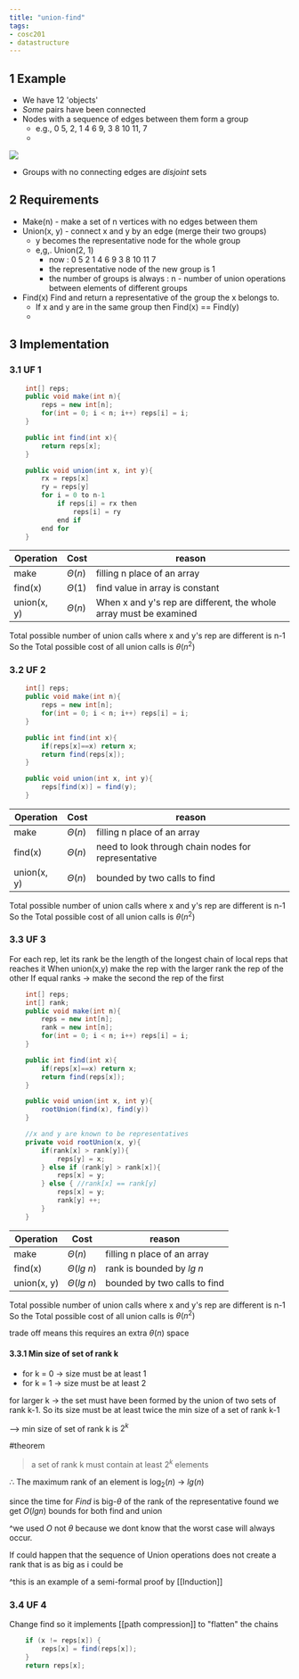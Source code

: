 ```yaml
---
title: "union-find"
tags: 
- cosc201 
- datastructure
---
```


## 1 Example
- We have 12 'objects'
- *Some* pairs have been connected
- Nodes with a sequence of edges between them form a group
	- e.g., 0 5,   2,   1 4 6 9,   3 8 10 11,    7
	- 
![](https://i.imgur.com/9iRxZoh.png)

- Groups with no connecting edges are *disjoint* sets

## 2 Requirements
- Make(n) - make a set of n vertices with no edges between them
- Union(x, y) - connect x and y by an edge (merge their two groups)
    - y becomes the representative node for the whole group
    - e,g,. Union(2, 1)
		- now : 0 5    2 1 4 6 9    3 8 10 11    7
		- the representative node of the new group is 1
		- the number of groups is always : n - number of union operations between elements of different groups
- Find(x) Find and return a representative of the group the x belongs to.
    - If x and y are in the same group then Find(x) == Find(y)
    - 

## 3 Implementation
### 3.1 UF 1

```java
	int[] reps;
	public void make(int n){
		reps = new int[n];
		for(int = 0; i < n; i++) reps[i] = i;
	}

	public int find(int x){
		return reps[x];
	}

	public void union(int x, int y){
		rx = reps[x]
		ry = reps[y]
		for i = 0 to n-1
			if reps[i] = rx then
				reps[i] = ry
			end if
		end for	
	}
``````


 Operation   | Cost | reason
-------------|------| --
 make        | $\Theta(n)$ | filling n place of an array
 find(x)     | $\Theta(1)$ | find value in array is constant
 union(x, y) | $\Theta(n)$ | When x and y's rep are different, the whole array must be examined

Total possible number of union calls where x and y's rep are different is n-1
So the Total possible cost of all union calls is $\theta(n^2)$ 

### 3.2 UF 2

``` java
	int[] reps;
	public void make(int n){
		reps = new int[n];
		for(int = 0; i < n; i++) reps[i] = i;
	}

	public int find(int x){
		if(reps[x]==x) return x;
		return find(reps[x]);
	}

	public void union(int x, int y){
		reps[find(x)] = find(y);
	}
```

Operation   | Cost | reason
-------------|------| --
 make        | $\Theta(n)$ | filling n place of an array
 find(x)     | $\Theta(n)$ | need to look through chain nodes for representative
 union(x, y) | $\Theta(n)$ | bounded by two calls to find

Total possible number of union calls where x and y's rep are different is n-1
So the Total possible cost of all union calls is $\theta(n^2)$ 

### 3.3 UF 3

For each rep, let its rank be the length of the longest chain of local reps that reaches it
When union(x,y) make the rep with the larger rank the rep of the other
If equal ranks -> make the second the rep of the first

``` java
	int[] reps;
	int[] rank;
	public void make(int n){
		reps = new int[n];
		rank = new int[n];
		for(int = 0; i < n; i++) reps[i] = i;
	}

	public int find(int x){
		if(reps[x]==x) return x;
		return find(reps[x]);
	}

	public void union(int x, int y){		
		rootUnion(find(x), find(y))
	}

	//x and y are known to be representatives
	private void rootUnion(x, y){
		if(rank[x] > rank[y]){
			reps[y] = x;
		} else if (rank[y] > rank[x]){
			reps[x] = y;
		} else { //rank[x] == rank[y]
			reps[x] = y;
			rank[y] ++;
		}
	}
```

Operation   | Cost | reason
------------|------| --
 make        | $\Theta(n)$ | filling n place of an array
 find(x)     | $\Theta(lg\ n)$ | rank is bounded by $lg\ n$
 union(x, y) | $\Theta(lg\ n)$ | bounded by two calls to find

Total possible number of union calls where x and y's rep are different is n-1
So the Total possible cost of all union calls is $\theta(n^2)$

trade off means this requires an extra $\theta(n)$ space

#### 3.3.1 Min size of set of rank k

- for k = 0 -> size must be at least 1
- for k = 1 -> size must be at least 2

for larger k -> the set must have been formed by the union of two sets of rank k-1. So its size must be at least twice the min size of a set of rank k-1

--> min size of set of rank k is $2^k$

#theorem
>a set of rank k must contain at least $2^k$ elements

$\therefore$ The maximum rank of an element is $\log_2(n)$  -> $lg(n)$

since the time for $Find$ is big-$\theta$ of the rank of the representative found we get $O(lg n)$ bounds for both find and union

^we used $O$ not $\theta$  because we dont know that the worst case will always occur.

If could happen that the sequence of Union operations does not create a rank that is as big as i could be

^this is an example of a semi-formal proof by [[Induction]]

### 3.4 UF 4
Change find so it implements [[path compression]] to "flatten" the chains

```java
	if (x != reps[x]) {
		reps[x] = find(reps[x]);
	}
	return reps[x];
```

